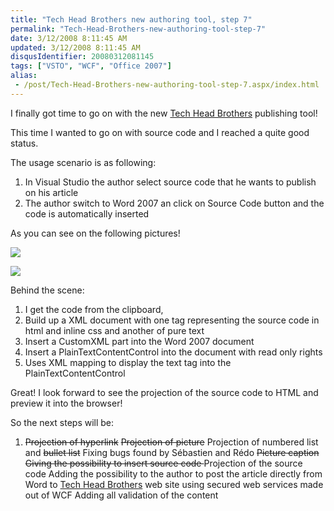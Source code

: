 ```yaml
---
title: "Tech Head Brothers new authoring tool, step 7"
permalink: "Tech-Head-Brothers-new-authoring-tool-step-7"
date: 3/12/2008 8:11:45 AM
updated: 3/12/2008 8:11:45 AM
disqusIdentifier: 20080312081145
tags: ["VSTO", "WCF", "Office 2007"]
alias:
 - /post/Tech-Head-Brothers-new-authoring-tool-step-7.aspx/index.html
---
```

I finally got time to go on with the new [Tech Head Brothers](http://www.techheadbrothers.com/) publishing tool!

This time I wanted to go on with source code and I reached a quite good status.
<!-- more -->

The usage scenario is as following:

1.  In Visual Studio the author select source code that he wants to publish on his article
2.  The author switch to Word 2007 an click on Source Code button and the code is automatically inserted 

As you can see on the following pictures!

![](http://farm3.static.flickr.com/2088/2327071967_28780de9c0_o.jpg)

![](http://farm3.static.flickr.com/2086/2327067069_1e37deaa06_o.jpg) 

 Behind the scene:

1.  I get the code from the clipboard, 
2.  Build up a XML document with one tag representing the source code in html and inline css and another of pure text
3.  Insert a CustomXML part into the Word 2007 document
4.  Insert a PlainTextContentControl into the document with read only rights
5.  Uses XML mapping to display the text tag into the PlainTextContentControl 

Great! I look forward to see the projection of the source code to HTML and preview it into the browser!

So the next steps will be:  

1.  <strike>Projection of hyperlink</strike>  <strike>Projection of picture</strike>  Projection of numbered list and <strike>bullet list</strike>  Fixing bugs found by Sébastien and Rédo  <strike>Picture caption</strike>  <strike>Giving the possibility to insert source code </strike> Projection of the source code  Adding the possibility to the author to post the article directly from Word to [Tech Head Brothers](http://www.techheadbrothers.com/) web site using secured web services made out of WCF Adding all validation of the content
